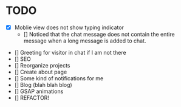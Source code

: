 # TODO
- [x] Moblie view does not show typing indicator
    - [] Noticed that the chat message does not contain the entire message when a long message is added to chat.
- [] Greeting for visitor in chat if I am not there
- [] SEO
- [] Reorganize projects
- [] Create about page
- [] Some kind of notifications for me
- [] Blog (blah blah blog)
- [] GSAP animations
- [] REFACTOR! 

